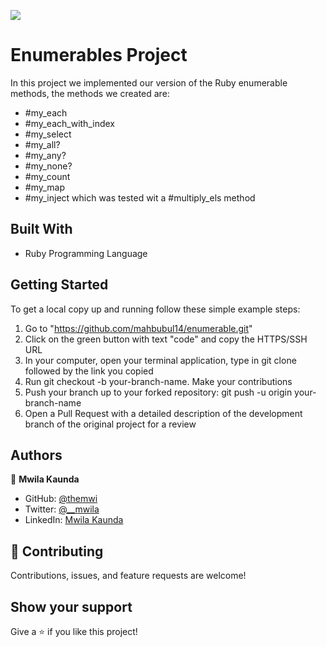 ![](https://img.shields.io/badge/Microverse-blueviolet)

# Enumerables Project

In this project we implemented our version of the Ruby enumerable methods, the methods we created are:

* #my_each
* #my_each_with_index
* #my_select
* #my_all?
* #my_any?
* #my_none?
* #my_count
* #my_map
* #my_inject which was tested wit a #multiply_els method

## Built With

- Ruby Programming Language

## Getting Started

To get a local copy up and running follow these simple example steps:

1. Go to "https://github.com/mahbubul14/enumerable.git"
2. Click on the green button with text "code" and copy the HTTPS/SSH URL
3. In your computer, open your terminal application, type in git clone followed by the link you copied
4. Run git checkout -b your-branch-name. Make your contributions
5. Push your branch up to your forked repository: git push -u origin your-branch-name
6. Open a Pull Request with a detailed description of the development branch of the original project for a review



## Authors

👤 **Mwila Kaunda**

- GitHub: [@themwi](https://github.com/themwi)
- Twitter: [@__mwila](https://twitter.com/__mwila)
- LinkedIn: [Mwila Kaunda](https://www.linkedin.com/in/mwila-kaunda-5479b2168)

## 🤝 Contributing

Contributions, issues, and feature requests are welcome!

## Show your support

Give a ⭐️ if you like this project!